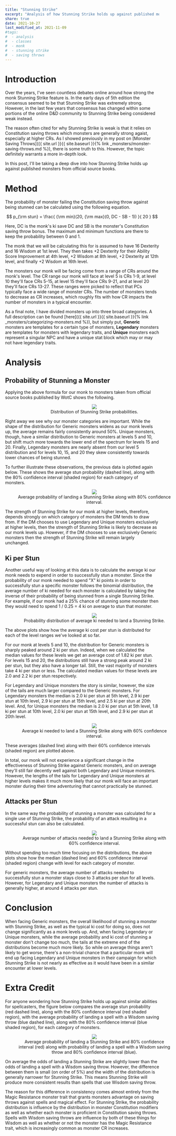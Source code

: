 ```yaml
---
title: "Stunning Strike"
excerpt: "Analysis of how Stunning Strike holds up against published monsters"
share: true
date: 2021-10-27
last_modified_at: 2021-11-09
#tags:
#  - analysis
#  - classes
#  - monk
#  - stunning strike
#  - saving throws
---
```


# Introduction

Over the years, I've seen countless debates online around how strong the monk Stunning Strike feature is. In the early days of 5th edition the consensus seemed to be that Stunning Strike was extremely strong. However, in the last few years that consensus has changed within some portions of the online D&D community to Stunning Strike being considered weak instead. 

The reason often cited for why Stunning Strike is weak is that it relies on Constitution saving throws which monsters are generally strong agaist, especially at higher CRs. As I showed previously in my post on [Monster Saving Throws]({{ site.url }}{{ site.baseurl }}{% link _monsters/monster-saving-throws.md %}), there is some truth to this. However, the topic definitely warrants a more in-depth look.

In this post, I'll be taking a deep dive into how Stunning Strike holds up against published monsters from official source books.

# Method

The probability of monster failing the Constitution saving throw against being stunned can be calculated using the following equation.

$$ p_{\rm stun} = \frac{ {\rm min}(20, {\rm max}(0, DC - SB - 1)) }{ 20 } $$

Here, DC is the monk's ki save DC and SB is the monster's Constitution saving throw bonus. The maximum and minimum functions are there to keep the probability between 0 and 1.

The monk that we will be calculating this for is assumed to have 16 Dexterity and 16 Wisdom at 1st level. They then takes +2 Dexterity for their Ability Score Improvement at 4th level, +2 Wisdom at 8th level, +2 Dexterity at 12th level, and finally +2 Wisdom at 16th level.

The monsters our monk will be facing come from a range of CRs around the monk's level. The CR range our monk will face at level 5 is CRs 1-9, at level 10 they'll face CRs 5-15, at level 15 they'll face CRs 9-21, and at level 20 they'll face CRs 13-27. These ranges were picked to reflect that PCs typically face a wide range of monster CRs. The number of monsters tends to decrease as CR increases, which roughly fits with how CR impacts the number of monsters in a typical encounter.

As a final note, I have divided monsters up into three broad categories. A full description can be found [here]({{ site.url }}{{ site.baseurl }}{% link _monsters/categorizing-monsters.md %}), but simply put, **Generic** monsters are templates for a certain type of monsters, **Legendary** monsters are templates for monsters with legendary traits, and **Unique** monsters each represent a singular NPC and have a unique stat block which may or may not have legendary traits. 

# Analysis

## Probability of Stunning a Monster

Applying the above formula for our monk to monsters taken from official source books published by WotC shows the following.

<center>
<figure style="width:1200px;min-width:50%;max-width:100%" alt="Stunning Strike probability distribution">
    <img src="{{ site.url }}{{ site.baseurl }}/classes/stunning-strike/stun-probability-distribution-categories.svg">
    <figcaption>Distribution of Stunning Strike probabilities.</figcaption>
</figure>
</center>

Right away we see why our monster categories are important. While the shape of the distribution for Generic monsters widens as our monk levels up, the average remains fairly consistently around 50%. Unique monsters, though, have a similar distribution to Generic monsters at levels 5 and 10, but shift much more towards the lower end of the spectrum for levels 15 and 20. Finally, Legendary monsters are nearly absent from our level 5 distribution and for levels 10, 15, and 20 they skew consistently towards lower chances of being stunned.

To further illustrate these observations, the previous data is plotted again below. These shows the average stun probability (dashed line), along with the 80% confidence interval (shaded region) for each category of monsters.

<center>
<figure style="width:1200px;min-width:50%;max-width:100%" alt="Stunning Strike probability range">
    <img src="{{ site.url }}{{ site.baseurl }}/classes/stunning-strike/stun-probability-inner-quantile80-categories.svg">
    <figcaption>Average probability of landing a Stunning Strike along with 80% confidence interval.</figcaption>
</figure>
</center>

The strength of Stunning Strike for our monk at higher levels, therefore, depends strongly on which category of monsters the DM tends to draw from. If the DM chooses to use Legendary and Unique monsters exclusively at higher levels, then the strength of Stunning Strike is likely to decrease as our monk levels up. However, if the DM chooses to use exclusively Generic monsters then the strength of Stunning Strike will remain largely unchanged.


## Ki per Stun

Another useful way of looking at this data is to calculate the average ki our monk needs to expend in order to successfully stun a monster. Since the probability of our monk needed to spend "X" ki points in order to successfully stun a specific monster follows the binomial distribution, the average number of ki needed for each monster is calculated by taking the inverse of their probability of being stunned from a single Stunning Strike. For example, if our monk had a 25% chance of stunning some monster then they would need to spend 1 / 0.25 = 4 ki on average to stun that monster.

<center>
<figure style="width:1200px;min-width:50%;max-width:100%" alt="Ki per stun probability distribution">
    <img src="{{ site.url }}{{ site.baseurl }}/classes/stunning-strike/ki-per-stun-probability-distribution-categories.svg">
    <figcaption>Probability distribution of average ki needed to land a Stunning Strike.</figcaption>
</figure>
</center>

The above plots show how the average ki cost per stun is distributed for each of the level ranges we've looked at so far.

For our monk at levels 5 and 10, the distribution for Generic monsters is sharply peaked around 2 ki per stun. Indeed, when we calculated the median values for these levels we get an average cost of 1.82 ki per stun. For levels 15 and 20, the distributions still have a strong peak around 2 ki per stun, but they also have a longer tail. Still, the vast majority of monsters take 4 ki per stun or less. The calculated median values for these levels are 2.0 and 2.2 ki per stun respectively.

For Legendary and Unique monsters the story is similar, however, the size of the tails are much larger compared to the Generic monsters. For Legendary monsters the median is 2.0 ki per stun at 5th level, 2.9 ki per stun at 10th level, 2.9 ki per stun at 15th level, and 2.5 ki per stun at 20th level. And, for Unique monsters the median is 2.0 ki per stun at 5th level, 1.8 ki per stun at 10th level, 2.0 ki per stun at 15th level, and 2.9 ki per stun at 20th level.

<center>
<figure style="width:1200px;min-width:50%;max-width:100%" alt="Ki per stun probability range">
    <img src="{{ site.url }}{{ site.baseurl }}/classes/stunning-strike/ki-per-stun-probability-inner-quantile60-categories.svg">
    <figcaption>Average ki needed to land a Stunning Strike along with 60% confidence interval.</figcaption>
</figure>
</center>

These averages (dashed line) along with their 60% confidence intervals (shaded region) are plotted above.

In total, our monk will not experience a significant change in the effectiveness of Stunning Strike against Generic monsters, and on average they'll still fair decently well against both Legendary and Unique monsters. However, the lengths of the tails for Legendary and Unique monsters at higher levels makes it much more likely that our monk will face an important monster during their time adventuring that cannot practically be stunned.

## Attacks per Stun

In the same way the probability of stunning a monster was calculated for a single use of Stunning Strike, the probability of an attack resulting in a successful stun can also be calculated. 

<center>
<figure style="width:1200px;min-width:50%;max-width:100%" alt="Attacks per stun probability range">
    <img src="{{ site.url }}{{ site.baseurl }}/classes/stunning-strike/attacks-per-stun-inner-quantile60-categories.svg">
    <figcaption>Average number of attacks needed to land a Stunning Strike along with 60% confidence interval.</figcaption>
</figure>
</center>

Without spending too much time focusing on the distributions, the above plots show how the median (dashed line) and 60% confidence interval (shaded region) change with level for each category of monster.

For generic monsters, the average number of attacks needed to successfully stun a monster stays close to 3 attacks per stun for all levels. However, for Legendary and Unique monsters the number of attacks is generally higher, at around 4 attacks per stun.

# Conclusion

When facing Generic monsters, the overall likelihood of stunning a monster with Stunning Strike, as well as the typical ki cost for doing so, does not change significantly as a monk levels up. And, when facing Legendary or Unique monsters, while the average probability and ki cost of stunning a monster don't change too much, the tails at the extreme end of the distributions become much more likely. So while on average things aren't likely to get worse, there's a non-trivial chance that a particular monk will end up facing Legendary and Unique monsters in their campaign for which Stunning Strike is not nearly as effective as it would have been in a similar encounter at lower levels.

# Extra Credit

For anyone wondering how Stunning Strike holds up against similar abilities for spellcasters, the figure below compares the average stun probability (red dashed line), along with the 80% confidence interval (red shaded region), with the average probability of landing a spell with a Wisdom saving throw (blue dashed line), along with the 80% confidence interval (blue shaded region), for each category of monsters.

<center>
<figure style="width:1200px;min-width:50%;max-width:100%" alt="Stunning Strike and Wisdom spell save probability range">
    <img src="{{ site.url }}{{ site.baseurl }}/classes/stunning-strike/stun-spell-probability-confidence80-categories.svg">
    <figcaption>Average probability of landing a Stunning Strike and 80% confidence interval (red) along with probability of landing a spell with a Wisdom saving throw and 80% confidence interval (blue).</figcaption>
</figure>
</center>

On average the odds of landing a Stunning Strike are slightly lower than the odds of landing a spell with a Wisdom saving throw. However, the difference between them is small (on order of 5%) and the width of the distribution is generally narrower for Stunning Strike. This means Stunning Strike will produce more consistent results than spells that use Wisdom saving throw. 

The reason for this difference in consistency comes almost entirely from the Magic Resistance monster trait that grants monsters advantage on saving throws against spells and magical effect. For Stunning Strike, the probability distribution is influence by the distribution in monster Constitution modifiers as well as whether each monster is proficient in Constitution saving throws. Spells with Wisdom saving throws are influence by both of these things for Wisdom as well as whether or not the monster has the Magic Resistance trait, which is increasingly common as monster CR increases.

<!-- 
For those wondering why the probability distributions of stunning a monster have two peaks at higher levels, this comes from the ever widening gap between monsters with proficiency in Constitution saves and those without. Since monsters' proficiency bonus scales with CR this gap gets wider the higher we go. And, since the frequency of monsters having saving throw proficiencies increases with CR as well, this second peak gets taller and taller.

<center>
<figure style="width:1200px;min-width:50%;max-width:100%" alt="Stunning Strike probability distribution by proficiency">
    <img src="{{ site.url }}{{ site.baseurl }}/classes/stunning-strike/stun-probability-distribution-proficient.svg">
    <figcaption>Distribution of Stunning Strike probabilities, grouped by whether or not monsters are proficient in Constitution saving throws.</figcaption>
</figure>
</center>
-->
